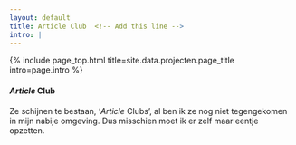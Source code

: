 ```yaml
---
layout: default
title: Article Club  <!-- Add this line -->
intro: |
---
```


{% include page_top.html 
   title=site.data.projecten.page_title 
   intro=page.intro 
%}

<div class="custom-section">

<h4><em>Article</em> Club</h4>
<p>Ze schijnen te bestaan, ‘<em>Article</em> Clubs’, al ben ik ze nog niet tegengekomen in mijn nabije omgeving. Dus misschien moet ik er zelf maar eentje opzetten.</p>

  
</div>

